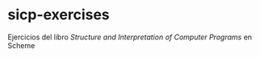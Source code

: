 # sicp-exercises
Ejercicios del libro *Structure and Interpretation of Computer Programs* en Scheme 
